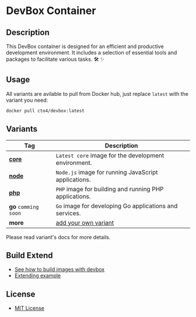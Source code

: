 # DevBox Container

## Description

This DevBox container is designed for an efficient and productive development environment. It includes a selection of essential tools and packages to facilitate various tasks. 🛠️ ✨

## Usage

All variants are avilable to pull from Docker hub, just replace `latest` with the variant you need:

```bash
docker pull cto4/devbox:latest
```

## Variants

| **Tag**                                                               | **Description**                                                  |
| --------------------------------------------------------------------- | ---------------------------------------------------------------- |
| **[core](https://github.com/cto4/devbox/blob/main/docs/core.md)** | `Latest core` image for the development environment.             |
| **[node](https://github.com/cto4/devbox/blob/main/docs/node.md)** | `Node.js` image for running JavaScript applications.             |
| **[php](https://github.com/cto4/devbox/blob/main/docs/php.md)**   | `PHP` image for building and running PHP applications.           |
| **go** `comming soon`                                                 | `Go` image for developing Go applications and services.          |
| **more**                                                              | [add your own variant](https://github.com/cto4/devbox/pulls) |

Please read variant's docs for more details.

## Build Extend

- [See how to build images with devbox](https://github.com/cto4/devbox/blob/main/docs/build.md)
- [Extending example](https://github.com/cto4/devbox/blob/main/example)

## License

- [MIT License](https://github.com/cto4/devbox/blob/main/LICENSE)
